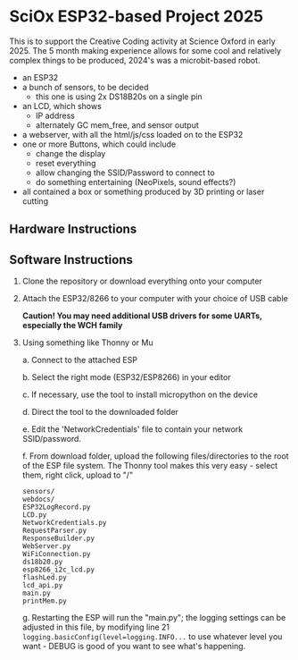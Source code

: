 # SciOx ESP32-based Project 2025 #

This is to support the Creative Coding activity at Science Oxford in early 2025.
The 5 month making experience allows for some cool and relatively complex things to be produced, 2024's was a microbit-based robot.

* an ESP32
* a bunch of sensors, to be decided 
	* this one is using 2x DS18B20s on a single pin
* an LCD, which shows
	* IP address
	* alternately GC mem_free, and sensor output
* a webserver, with all the html/js/css loaded on to the ESP32
* one or more Buttons, which could include
	* change the display
	* reset everything
	* allow changing the SSID/Password to connect to
	* do something entertaining (NeoPixels, sound effects?)
* all contained a box or something produced by 3D printing or laser cutting

## Hardware Instructions ##
## Software Instructions ##

1.	Clone the repository or download everything onto your computer
2.	Attach the ESP32/8266 to your computer with your choice of USB cable
   	
   	**Caution! You may need additional USB drivers for some UARTs, especially the WCH family**
  	
4.	Using something like Thonny or Mu

	 a.		Connect to the attached ESP

  	 b.		Select the right mode (ESP32/ESP8266) in your editor

   	 c.		If necessary, use the tool to install micropython on the device 

   	 d. 		Direct the tool to the downloaded folder
	 
	 e.		Edit the 'NetworkCredentials' file to contain your network SSID/password.

	 f.		From download folder, upload the following files/directories to the root of the ESP file system. The Thonny tool makes this very easy - select them, right click, upload to "/"
	

		sensors/
		webdocs/
		ESP32LogRecord.py
		LCD.py
		NetworkCredentials.py
		RequestParser.py
		ResponseBuilder.py
		WebServer.py
		WiFiConnection.py
		ds18b20.py
		esp8266_i2c_lcd.py
		flashLed.py
		lcd_api.py
		main.py
		printMem.py
	 
	 g.		Restarting the ESP will run the "main.py"; the logging settings can be adjusted in this file, by modifying line 21 `logging.basicConfig(level=logging.INFO...` to use whatever level you want - DEBUG is good of you want to see what's happening.
	 
